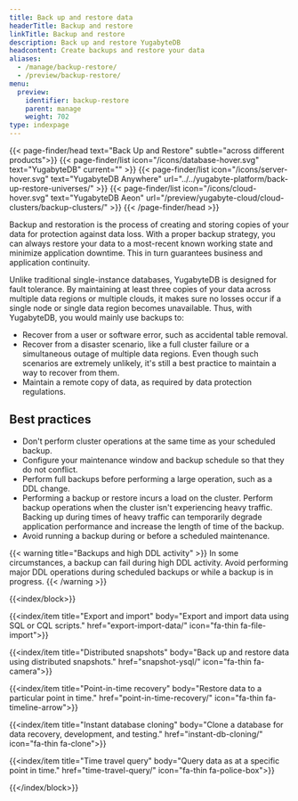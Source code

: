 ```yaml
---
title: Back up and restore data
headerTitle: Backup and restore
linkTitle: Backup and restore
description: Back up and restore YugabyteDB
headcontent: Create backups and restore your data
aliases:
  - /manage/backup-restore/
  - /preview/backup-restore/
menu:
  preview:
    identifier: backup-restore
    parent: manage
    weight: 702
type: indexpage
---
```


{{< page-finder/head text="Back Up and Restore" subtle="across different products">}}
  {{< page-finder/list icon="/icons/database-hover.svg" text="YugabyteDB" current="" >}}
  {{< page-finder/list icon="/icons/server-hover.svg" text="YugabyteDB Anywhere" url="../../yugabyte-platform/back-up-restore-universes/" >}}
  {{< page-finder/list icon="/icons/cloud-hover.svg" text="YugabyteDB Aeon" url="/preview/yugabyte-cloud/cloud-clusters/backup-clusters/" >}}
{{< /page-finder/head >}}

Backup and restoration is the process of creating and storing copies of your data for protection against data loss. With a proper backup strategy, you can always restore your data to a most-recent known working state and minimize application downtime. This in turn guarantees business and application continuity.

Unlike traditional single-instance databases, YugabyteDB is designed for fault tolerance. By maintaining at least three copies of your data across multiple data regions or multiple clouds, it makes sure no losses occur if a single node or single data region becomes unavailable. Thus, with YugabyteDB, you would mainly use backups to:

- Recover from a user or software error, such as accidental table removal.
- Recover from a disaster scenario, like a full cluster failure or a simultaneous outage of multiple data regions. Even though such scenarios are extremely unlikely, it's still a best practice to maintain a way to recover from them.
- Maintain a remote copy of data, as required by data protection regulations.

## Best practices

- Don't perform cluster operations at the same time as your scheduled backup.
- Configure your maintenance window and backup schedule so that they do not conflict.
- Perform full backups before performing a large operation, such as a DDL change.
- Performing a backup or restore incurs a load on the cluster. Perform backup operations when the cluster isn't experiencing heavy traffic. Backing up during times of heavy traffic can temporarily degrade application performance and increase the length of time of the backup.
- Avoid running a backup during or before a scheduled maintenance.

{{< warning title="Backups and high DDL activity" >}}
In some circumstances, a backup can fail during high DDL activity. Avoid performing major DDL operations during scheduled backups or while a backup is in progress.
{{< /warning >}}

{{<index/block>}}

  {{<index/item
    title="Export and import"
    body="Export and import data using SQL or CQL scripts."
    href="export-import-data/"
    icon="fa-thin fa-file-import">}}

  {{<index/item
    title="Distributed snapshots"
    body="Back up and restore data using distributed snapshots."
    href="snapshot-ysql/"
    icon="fa-thin fa-camera">}}

  {{<index/item
    title="Point-in-time recovery"
    body="Restore data to a particular point in time."
    href="point-in-time-recovery/"
    icon="fa-thin fa-timeline-arrow">}}

  {{<index/item
    title="Instant database cloning"
    body="Clone a database for data recovery, development, and testing."
    href="instant-db-cloning/"
    icon="fa-thin fa-clone">}}

  {{<index/item
    title="Time travel query"
    body="Query data as at a specific point in time."
    href="time-travel-query/"
    icon="fa-thin fa-police-box">}}

{{</index/block>}}
